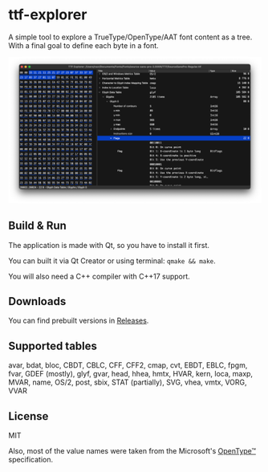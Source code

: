 # ttf-explorer

A simple tool to explore a TrueType/OpenType/AAT font content as a tree.
With a final goal to define each byte in a font.

![](.github/screenshot.png)

## Build & Run

The application is made with Qt, so you have to install it first.

You can built it via Qt Creator or using terminal: `qmake && make`.

You will also need a C++ compiler with C++17 support.

## Downloads

You can find prebuilt versions in
[Releases](https://github.com/RazrFalcon/ttf-explorer/releases/latest).

## Supported tables

avar,
bdat,
bloc,
CBDT,
CBLC,
CFF,
CFF2,
cmap,
cvt,
EBDT,
EBLC,
fpgm,
fvar,
GDEF (mostly),
glyf,
gvar,
head,
hhea,
hmtx,
HVAR,
kern,
loca,
maxp,
MVAR,
name,
OS/2,
post,
sbix,
STAT (partially),
SVG,
vhea,
vmtx,
VORG,
VVAR

## License

MIT

Also, most of the value names were taken from the Microsoft's
[OpenType™](https://docs.microsoft.com/en-us/typography/opentype/spec/) specification.
